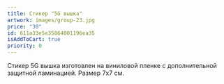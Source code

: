 ```yaml
---
title: Стикер "5G вышка"
artwork: images/group-23.jpg
price: "30"
id: 611a33e5e35864001196ea35
isAddToCart: true
priority: 0
---
```

Стикер 5G вышка изготовлен на виниловой пленке с дополнительной защитной ламинацией. Размер 7х7 см.